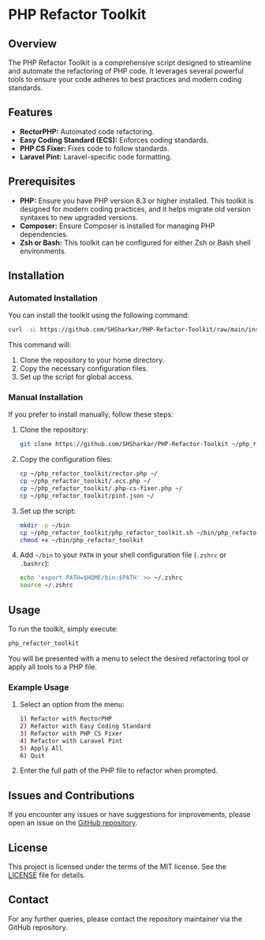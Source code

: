 # PHP Refactor Toolkit

## Overview

The PHP Refactor Toolkit is a comprehensive script designed to streamline and automate the refactoring of PHP code. It leverages several powerful tools to ensure your code adheres to best practices and modern coding standards.

## Features

- **RectorPHP:** Automated code refactoring.
- **Easy Coding Standard (ECS):** Enforces coding standards.
- **PHP CS Fixer:** Fixes code to follow standards.
- **Laravel Pint:** Laravel-specific code formatting.

## Prerequisites

- **PHP:** Ensure you have PHP version 8.3 or higher installed. This toolkit is designed for modern coding practices, and it helps migrate old version syntaxes to new upgraded versions.
- **Composer:** Ensure Composer is installed for managing PHP dependencies.
- **Zsh or Bash:** This toolkit can be configured for either Zsh or Bash shell environments.

## Installation

### Automated Installation

You can install the toolkit using the following command:

```sh
curl -sL https://github.com/SHSharkar/PHP-Refactor-Toolkit/raw/main/installer.sh | bash
```

This command will:

1. Clone the repository to your home directory.
2. Copy the necessary configuration files.
3. Set up the script for global access.

### Manual Installation

If you prefer to install manually, follow these steps:

1. Clone the repository:
    ```sh
    git clone https://github.com/SHSharkar/PHP-Refactor-Toolkit ~/php_refactor_toolkit
    ```

2. Copy the configuration files:
    ```sh
    cp ~/php_refactor_toolkit/rector.php ~/
    cp ~/php_refactor_toolkit/.ecs.php ~/
    cp ~/php_refactor_toolkit/.php-cs-fixer.php ~/
    cp ~/php_refactor_toolkit/pint.json ~/
    ```

3. Set up the script:
    ```sh
    mkdir -p ~/bin
    cp ~/php_refactor_toolkit/php_refactor_toolkit.sh ~/bin/php_refactor_toolkit
    chmod +x ~/bin/php_refactor_toolkit
    ```

4. Add `~/bin` to your `PATH` in your shell configuration file (`.zshrc` or `.bashrc`):
    ```sh
    echo 'export PATH=$HOME/bin:$PATH' >> ~/.zshrc
    source ~/.zshrc
    ```

## Usage

To run the toolkit, simply execute:

```sh
php_refactor_toolkit
```

You will be presented with a menu to select the desired refactoring tool or apply all tools to a PHP file.

### Example Usage

1. Select an option from the menu:
    ```sh
    1) Refactor with RectorPHP
    2) Refactor with Easy Coding Standard
    3) Refactor with PHP CS Fixer
    4) Refactor with Laravel Pint
    5) Apply All
    6) Quit
    ```

2. Enter the full path of the PHP file to refactor when prompted.

## Issues and Contributions

If you encounter any issues or have suggestions for improvements, please open an issue on the [GitHub repository](https://github.com/SHSharkar/PHP-Refactor-Toolkit/issues).

## License

This project is licensed under the terms of the MIT license. See the [LICENSE](https://github.com/SHSharkar/PHP-Refactor-Toolkit/blob/main/LICENSE) file for details.

## Contact

For any further queries, please contact the repository maintainer via the GitHub repository.
